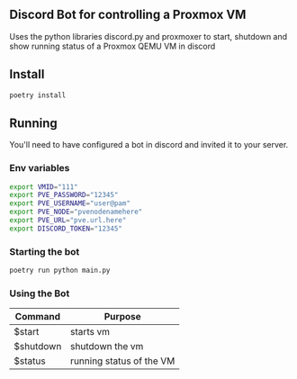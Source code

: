 ## Discord Bot for controlling a Proxmox VM

Uses the python libraries discord.py and proxmoxer to start, shutdown and show running status of a Proxmox QEMU VM in discord

## Install

```bash
poetry install
```

## Running

You'll need to have configured a bot in discord and invited it to your server.

### Env variables

```bash
export VMID="111"
export PVE_PASSWORD="12345"
export PVE_USERNAME="user@pam"
export PVE_NODE="pvenodenamehere"
export PVE_URL="pve.url.here"
export DISCORD_TOKEN="12345"
```

### Starting the bot

```bash
poetry run python main.py
```

### Using the Bot

| Command   | Purpose                  |
|-----------|--------------------------|
| $start    | starts vm                |
| $shutdown | shutdown the vm          |
| $status   | running status of the VM |
